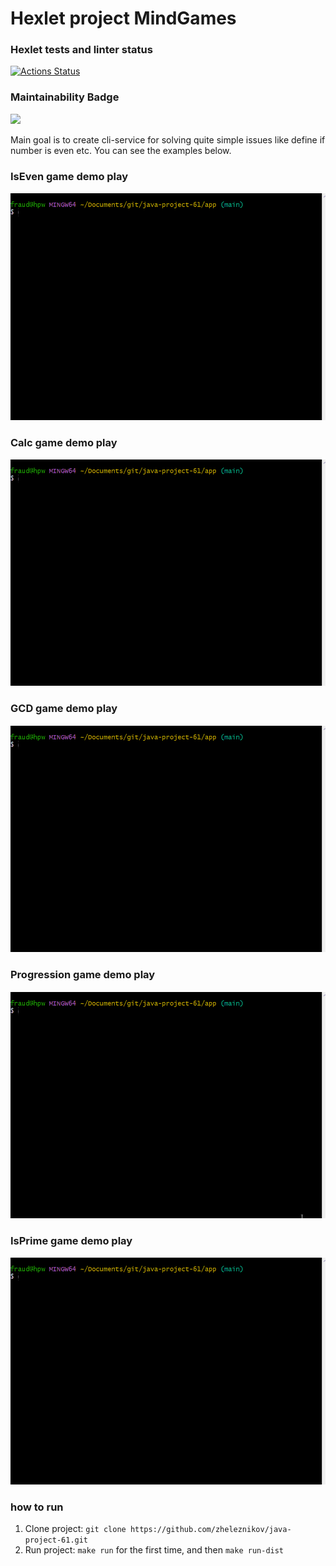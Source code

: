 # Hexlet project MindGames

### Hexlet tests and linter status
[![Actions Status](https://github.com/zheleznikov/java-project-61/actions/workflows/hexlet-check.yml/badge.svg)](https://github.com/zheleznikov/java-project-61/actions)


### Maintainability Badge
<a href="https://codeclimate.com/github/zheleznikov/java-project-61/maintainability"><img src="https://api.codeclimate.com/v1/badges/3618559205f6348ed917/maintainability" /></a>


Main goal is to create cli-service for solving quite simple issues like define if number is even etc.
You can see the examples below.


### IsEven game demo play
![even](demo/even-game.gif)

### Calc game demo play
![calc](demo/calc-game.gif)

### GCD game demo play
![gcd](demo/gcd-game.gif)

### Progression game demo play
![progression](demo/progression-game.gif)

### IsPrime game demo play
![prime](demo/prime-game.gif)

### how to run
1. Clone project:
`git clone https://github.com/zheleznikov/java-project-61.git`
2. Run project: `make run` for the first time, and then `make run-dist`
